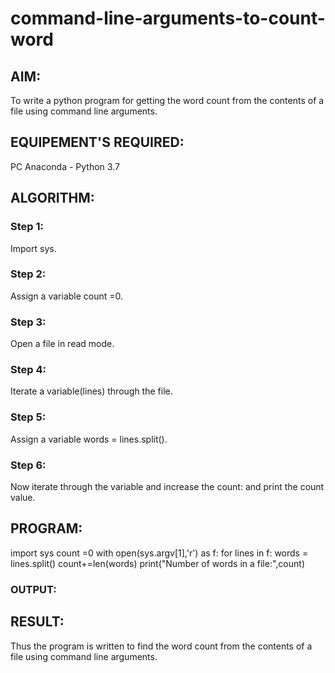 # command-line-arguments-to-count-word
## AIM:
To write a python program for getting the word count from the contents of a file using command line arguments.
## EQUIPEMENT'S REQUIRED: 
PC
Anaconda - Python 3.7
## ALGORITHM: 
### Step 1:
Import sys.

### Step 2: 
Assign a variable count =0.
 
### Step 3: 
Open a file in read mode.

### Step 4:  
Iterate a variable(lines) through the file.

### Step 5: 
Assign a variable words = lines.split().

### Step 6: 
Now iterate through the variable and increase the count: and print the count value.

## PROGRAM:
import sys
count =0
with open(sys.argv[1],'r') as f:
    for lines in f:
        words = lines.split()
        count+=len(words)
print("Number of words in a file:",count)  

### OUTPUT:




## RESULT:
Thus the program is written to find the word count from the contents of a file using command line arguments.
